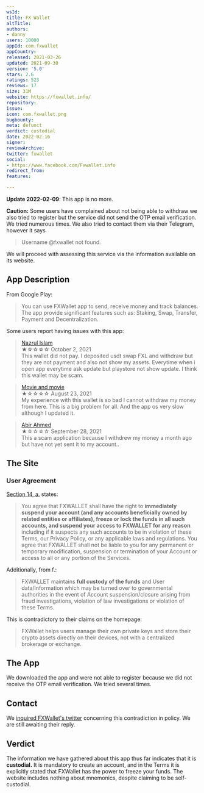 ```yaml
---
wsId: 
title: FX Wallet
altTitle: 
authors:
- danny
users: 10000
appId: com.fxwallet
appCountry: 
released: 2021-03-26
updated: 2021-09-30
version: '5.0'
stars: 2.6
ratings: 523
reviews: 17
size: 31M
website: https://fxwallet.info/
repository: 
issue: 
icon: com.fxwallet.png
bugbounty: 
meta: defunct
verdict: custodial
date: 2022-02-16
signer: 
reviewArchive: 
twitter: fxwallet
social:
- https://www.facebook.com/Fxwallet.info
redirect_from: 
features: 

---
```


**Update 2022-02-09**: This app is no more.

**Caution:** Some users have complained about not being able to withdraw we also tried to register but the service did not send the OTP email verification. We tried numerous times. We also tried to contact them via their Telegram, however it says 

> Username @fxwallet not found.

We will proceed with assessing this service via the information available on its website.

## App Description

From Google Play:

>  You can use FXWallet app to send, receive money and track balances. The app provide significant features such as: Staking, Swap, Transfer, Payment and Decentralization.

Some users report having issues with this app:

> [Nazrul Islam](https://play.google.com/store/apps/details?id=com.fxwallet&reviewId=gp%3AAOqpTOFyt050xEu_H7iTNXmy3ovL4WTUZZ915Q_XQKM0QuHM6Hxk3JYCj-hSGsDugh6sj8aNME2BagAgjwM)<br>
  ★☆☆☆☆ October 2, 2021 <br>
       This wallet did not pay. I deposited usdt swap FXL and withdraw but they are not payment and also not show my assets. Everytime when i open app everytime ask update but playstore not show update. I think this wallet may be scam.
       
> [Movie and movie](https://play.google.com/store/apps/details?id=com.fxwallet&reviewId=gp%3AAOqpTOEhx4Ub6SbYrJmS_phm8-2qvBDPLRr63CDmhZQrWSdWoPcqJAoCefZqc6v30_zi964lgZY_kTVgEXI)<br>
  ★☆☆☆☆ August 23, 2021 <br>
       My experience with this wallet is so bad I cannot withdraw my money from here. This is a big problem for all. And the app os very slow although I updated it.

> [Abir Ahmed](https://play.google.com/store/apps/details?id=com.fxwallet&reviewId=gp%3AAOqpTOGBIlwvm_ilN6JPOY8JkHN_9ZFPMywvseVUyxEC5buCq1jmL4Fr-7_KT5rYvBbVLAOFEgWoHGyuR-A)<br>
  ★☆☆☆☆ September 28, 2021 <br>
       This a scam application because I withdrew my money a month ago but have not yet sent it to my account..

## The Site

### User Agreement

[Section 14, a.](https://fxwallet.info/page/termOfUse) states:

> You agree that FXWALLET shall have the right to **immediately suspend your account (and any accounts beneficially owned by related entities or affiliates), freeze or lock the funds in all such accounts, and suspend your access to FXWALLET  for any reason** including if it suspects any such accounts to be in violation of these Terms, our Privacy Policy, or any applicable laws and regulations. You agree that FXWALLET shall not be liable to you for any permanent or temporary modification, suspension or termination of your Account or access to all or any portion of the Services. 

Additionally, from f.:

> FXWALLET maintains **full custody of the funds** and User data/information which may be turned over to governmental authorities in the event of Account suspension/closure arising from fraud investigations, violation of law investigations or violation of these Terms.

This is contradictory to their claims on the homepage:

> FXWallet helps users manage their own private keys and store their crypto assets directly on their devices, not with a centralized brokerage or exchange.

## The App

We downloaded the app and were not able to register because we did not receive the OTP email verification. We tried several times.

## Contact

We [inquired FXWallet's twitter](https://twitter.com/BitcoinWalletz/status/1450775588784914447) concerning this contradiction in policy. We are still awaiting their reply.

## Verdict

The information we have gathered about this app thus far indicates that it is **custodial.** It is mandatory to create an account, and in the Terms it is explicitly stated that FXWallet has the power to freeze your funds. The website includes nothing about mnemonics, despite claiming to be self-custodial.
